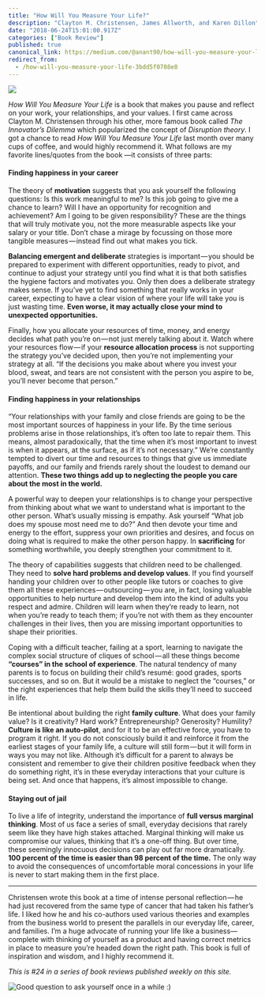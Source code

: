 ```yaml
---
title: "How Will You Measure Your Life?"
description: "Clayton M. Christensen, James Allworth, and Karen Dillon"
date: "2018-06-24T15:01:00.917Z"
categories: ["Book Review"]
published: true
canonical_link: https://medium.com/@anant90/how-will-you-measure-your-life-3bdd5f0708e8
redirect_from:
  - /how-will-you-measure-your-life-3bdd5f0708e8
---
```


![](/assets/blog/how-will-you-measure-your-life/asset-1.jpeg)

_How Will You Measure Your Life_ is a book that makes you pause and reflect on your work, your relationships, and your values. I first came across Clayton M. Christensen through his other, more famous book called _The Innovator’s Dilemma_ which popularized the concept of _Disruption theory_. I got a chance to read _How Will You Measure Your Life_ last month over many cups of coffee, and would highly recommend it. What follows are my favorite lines/quotes from the book —it consists of three parts:

#### Finding happiness in your career

The theory of **motivation** suggests that you ask yourself the following questions: Is this work meaningful to me? Is this job going to give me a chance to learn? Will I have an opportunity for recognition and achievement? Am I going to be given responsibility? These are the things that will truly motivate you, not the more measurable aspects like your salary or your title. Don’t chase a mirage by focussing on those more tangible measures — instead find out what makes you tick.

**Balancing emergent and deliberate** strategies is important — you should be prepared to experiment with different opportunities, ready to pivot, and continue to adjust your strategy until you find what it is that both satisfies the hygiene factors and motivates you. Only then does a deliberate strategy makes sense. If you’ve yet to find something that really works in your career, expecting to have a clear vision of where your life will take you is just wasting time. **Even worse, it may actually close your mind to unexpected opportunities.**

Finally, how you allocate your resources of time, money, and energy decides what path you’re on — not just merely talking about it. Watch where your resources flow — if your **resource allocation process** is not supporting the strategy you’ve decided upon, then you’re not implementing your strategy at all. “If the decisions you make about where you invest your blood, sweat, and tears are not consistent with the person you aspire to be, you’ll never become that person.”

#### Finding happiness in your relationships

“Your relationships with your family and close friends are going to be the most important sources of happiness in your life. By the time serious problems arise in those relationships, it’s often too late to repair them. This means, almost paradoxically, that the time when it’s most important to invest is when it appears, at the surface, as if it’s not necessary.” We’re constantly tempted to divert our time and resources to things that give us immediate payoffs, and our family and friends rarely shout the loudest to demand our attention. **These two things add up to neglecting the people you care about the most in the world.**

A powerful way to deepen your relationships is to change your perspective from thinking about what we want to understand what is important to the other person. What’s usually missing is empathy. Ask yourself “What job does my spouse most need me to do?” And then devote your time and energy to the effort, suppress your own priorities and desires, and focus on doing what is required to make the other person happy. In **sacrificing** for something worthwhile, you deeply strengthen your commitment to it.

The theory of capabilities suggests that children need to be challenged. They need to **solve hard problems and develop values**. If you find yourself handing your children over to other people like tutors or coaches to give them all these experiences — outsourcing — you are, in fact, losing valuable opportunities to help nurture and develop them into the kind of adults you respect and admire. Children will learn when they’re ready to learn, not when you’re ready to teach them; if you’re not with them as they encounter challenges in their lives, then you are missing important opportunities to shape their priorities.

Coping with a difficult teacher, failing at a sport, learning to navigate the complex social structure of cliques of school — all these things become **“courses” in the school of experience**. The natural tendency of many parents is to focus on building their child’s resumé: good grades, sports successes, and so on. But it would be a mistake to neglect the “courses,” or the right experiences that help them build the skills they’ll need to succeed in life.

Be intentional about building the right **family culture**. What does your family value? Is it creativity? Hard work? Entrepreneurship? Generosity? Humility? **Culture is like an auto-pilot**, and for it to be an effective force, you have to program it right. If you do not consciously build it and reinforce it from the earliest stages of your family life, a culture will still form — but it will form in ways you may not like. Although it’s difficult for a parent to always be consistent and remember to give their children positive feedback when they do something right, it’s in these everyday interactions that your culture is being set. And once that happens, it’s almost impossible to change.

#### Staying out of jail

To live a life of integrity, understand the importance of **full versus marginal thinking**. Most of us face a series of small, everyday decisions that rarely seem like they have high stakes attached. Marginal thinking will make us compromise our values, thinking that it’s a one-off thing. But over time, these seemingly innocuous decisions can play out far more dramatically. **100 percent of the time is easier than 98 percent of the time.** The only way to avoid the consequences of uncomfortable moral concessions in your life is never to start making them in the first place.

---

Christensen wrote this book at a time of intense personal reflection — he had just recovered from the same type of cancer that had taken his father’s life. I liked how he and his co-authors used various theories and examples from the business world to present the parallels in our everyday life, career, and families. I’m a huge advocate of running your life like a business— complete with thinking of yourself as a product and having correct metrics in place to measure you’re headed down the right path. This book is full of inspiration and wisdom, and I highly recommend it.

_This is #24 in a series of book reviews published weekly on this site._

![Good question to ask yourself once in a while :)](/assets/blog/how-will-you-measure-your-life/asset-2.png)
